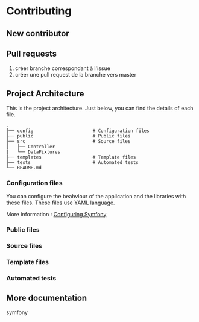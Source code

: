 # Contributing

## New contributor

## Pull requests

1. créer branche correspondant à l'issue
2. créer une pull request de la branche vers master

## Project Architecture
This is the project architecture. Just below, you can find the details of each file.

    .
    ├── config                      # Configuration files
    ├── public                      # Public files
    ├── src                         # Source files
    │   ├── Controller              
    |   └── DataFixtures           
    ├── templates                   # Template files
    ├── tests                       # Automated tests
    └── README.md

### Configuration files
You can configure the beahviour of the application and the libraries with these files. These files use YAML language.

More information : [Configuring Symfony](https://symfony.com/doc/current/configuration.html)

### Public files

### Source files

### Template files

### Automated tests

## More documentation

symfony 
